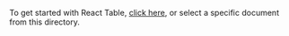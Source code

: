 To get started with React Table, [click here](./), or select a specific document from this directory.
